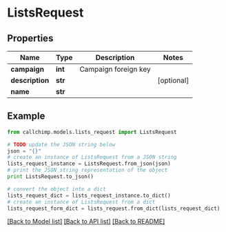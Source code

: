# ListsRequest


## Properties

Name | Type | Description | Notes
------------ | ------------- | ------------- | -------------
**campaign** | **int** | Campaign foreign key | 
**description** | **str** |  | [optional] 
**name** | **str** |  | 

## Example

```python
from callchimp.models.lists_request import ListsRequest

# TODO update the JSON string below
json = "{}"
# create an instance of ListsRequest from a JSON string
lists_request_instance = ListsRequest.from_json(json)
# print the JSON string representation of the object
print ListsRequest.to_json()

# convert the object into a dict
lists_request_dict = lists_request_instance.to_dict()
# create an instance of ListsRequest from a dict
lists_request_form_dict = lists_request.from_dict(lists_request_dict)
```
[[Back to Model list]](../README.md#documentation-for-models) [[Back to API list]](../README.md#documentation-for-api-endpoints) [[Back to README]](../README.md)


